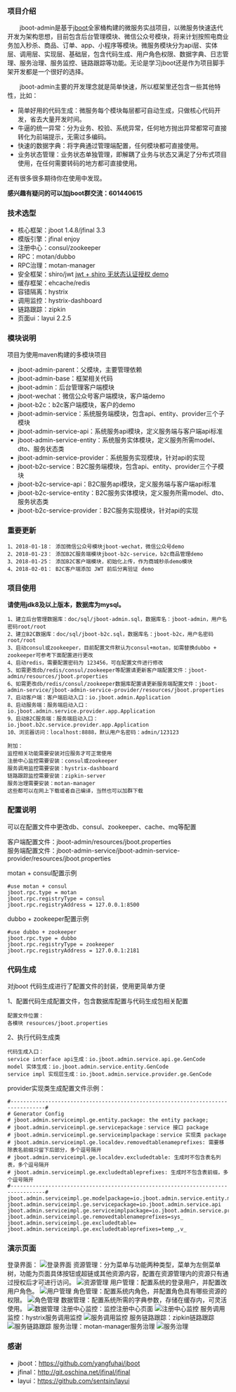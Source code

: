 ### 项目介绍
    
　　jboot-admin是基于[jboot](https://github.com/yangfuhai/jboot)全家桶构建的微服务实战项目，以微服务快速迭代开发为架构思想，目前包含后台管理模块、微信公众号模块，将来计划按照电商业务加入秒杀、商品、订单、app、小程序等模块。微服务模块分为api层、实体层、调用层、实现层、基础层，包含代码生成、用户角色权限、数据字典、日志管理、服务治理、服务监控、链路跟踪等功能。无论是学习jboot还是作为项目脚手架开发都是一个很好的选择。

　　jboot-admin主要的开发理念就是简单快速，所以框架里还包含一些其他特性，比如：

 - 简单好用的代码生成：微服务每个模块每层都可自动生成，只做核心代码开发，省去大量开发时间。
 - 牛逼的统一异常：分为业务、校验、系统异常，任何地方抛出异常都常可直接转化为前端提示，无需过多编码。
 - 快速的数据字典：将字典通过管理端配置，任何模块都可直接使用。
 - 业务状态管理：业务状态单独管理，即解耦了业务与状态又满足了分布式项目使用，在任何需要转码的地方都可直接使用。
 
 还有很多很多期待你在使用中发现。

 **感兴趣有疑问的可以加jboot群交流：601440615** 

### 技术选型

 - 核心框架：jboot 1.4.8/jfinal 3.3
 - 模版引擎：jfinal enjoy
 - 注册中心：consul/zookeeper
 - RPC：motan/dubbo
 - RPC治理：motan-manager
 - 安全框架：shiro/jwt [jwt + shiro 无状态认证授权 demo](./jboot-b2c/README.md)
 - 缓存框架：ehcache/redis
 - 容错隔离：hystrix
 - 调用监控：hystrix-dashboard
 - 链路跟踪：zipkin
 - 页面ui：layui 2.2.5

### 模块说明

项目为使用maven构建的多模块项目

 - jboot-admin-parent：父模块，主要管理依赖
 - jboot-admin-base：框架相关代码
 - jboot-admin：后台管理客户端模块
 - jboot-wechat：微信公众号客户端模块，客户端demo
 - jboot-b2c：b2c客户端模块，客户的demo
 - jboot-admin-service：系统服务端模块，包含api、entity、provider三个子模块
 - jboot-admin-service-api：系统服务api模块，定义服务端与客户端api标准
 - jboot-admin-service-entity：系统服务实体模块，定义服务所需model、dto、服务状态类
 - jboot-admin-service-provider：系统服务实现模块，针对api的实现
 - jboot-b2c-service：B2C服务端模块，包含api、entity、provider三个子模块
 - jboot-b2c-service-api：B2C服务api模块，定义服务端与客户端api标准
 - jboot-b2c-service-entity：B2C服务实体模块，定义服务所需model、dto、服务状态类
 - jboot-b2c-service-provider：B2C服务实现模块，针对api的实现
 
### 重要更新

    1、2018-01-18： 添加微信公众号模块jboot-wechat，微信公众号demo
    2、2018-01-23： 添加B2C服务端模块jboot-b2c-service，b2c商品管理demo
    3、2018-01-25： 添加B2C客户端模块，初始化上传，作为商城秒杀demo模块
    4、2018-02-01： B2C客户端添加 JWT 前后分离验证 demo 
 
### 项目使用

**请使用jdk8及以上版本，数据库为mysql。** 

    1、建立后台管理数据库：doc/sql/jboot-admin.sql，数据库名：jboot-admin，用户名密码root/root
    2、建立B2C数据库：doc/sql/jboot-b2c.sql，数据库名：jboot-b2c，用户名密码root/root
    3、启动consul或zookeeper，目前配置文件默认为consul+motan，如需替换dubbo + zookeeper可参考下面配置进行更改
    4、启动redis，需要配置密码为 123456，可在配置文件进行修改
    5、如需更改db/redis/consul/zookeeper等配置请更新客户端配置文件：jboot-admin/resources/jboot.properties
    6、如需更改db/redis/consul/zookeeper数据库配置请更新服务端配置文件：jboot-admin-service/jboot-admin-service-provider/resources/jboot.properties
    7、启动客户端：客户端启动入口：io.jboot.admin.Application
    8、启动服务端：服务端启动入口：io.jboot.admin.service.provider.app.Application
    9、启动B2C服务端：服务端启动入口：io.jboot.b2c.service.provider.app.Application
    10、浏览器访问：localhost:8888，默认用户名密码：admin/123123
        
    附加：
    监控相关功能需要安装对应服务才可正常使用
    注册中心监控需要安装：consul或zookeeper
    服务调用监控需要安装：hystrix-dashboard
    链路跟踪监控需要安装：zipkin-server
    服务治理需要安装：motan-manager
    这些都可以在网上下载或者自己编译，当然也可以加群下载
    
    
### 配置说明

可以在配置文件中更改db、consul、zookeeper、cache、mq等配置

客户端配置文件：jboot-admin/resources/jboot.properties<br>
服务端配置文件：jboot-admin-service/jboot-admin-service-provider/resources/jboot.properties    
    
motan + consul配置示例
   
    #use motan + consul
    jboot.rpc.type = motan
    jboot.rpc.registryType = consul
    jboot.rpc.registryAddress = 127.0.0.1:8500
    
dubbo + zookeeper配置示例

    #use dubbo + zookeeper
    jboot.rpc.type = dubbo
    jboot.rpc.registryType = zookeeper
    jboot.rpc.registryAddress = 127.0.0.1:2181
    
### 代码生成

对jboot 代码生成进行了配置文件的封装，使用更简单方便

1、配置代码生成配置文件，包含数据库配置与代码生成包相关配置
    
    配置文件位置：
    各模块 resources/jboot.properties

2、执行代码生成类

    代码生成入口：
    service interface api生成：io.jboot.admin.service.api.ge.GenCode
    model 实体生成：io.jboot.admin.service.entity.GenCode
    service impl 实现层生成：io.jboot.admin.service.provider.ge.GenCode

provider实现类生成配置文件示例：
   
    #---------------------------------------------------------------------------------#
    # Generator Config
    # jboot.admin.serviceimpl.ge.entity.package: the entity package;
    # jboot.admin.serviceimpl.ge.servicepackage：service 接口 package
    # jboot.admin.serviceimpl.ge.serviceimplpackage：service 实现类 package
    # jboot.admin.serviceimpl.ge.localdev.removedtablenameprefixes: 需要移除表名前缀只留下后部分，多个逗号隔开
    # jboot.admin.serviceimpl.ge.localdev.excludedtable: 生成时不包含表名列表，多个逗号隔开
    # jboot.admin.serviceimpl.ge.excludedtableprefixes: 生成时不包含表前缀，多个逗号隔开
    #---------------------------------------------------------------------------------#
    jboot.admin.serviceimpl.ge.modelpackage=io.jboot.admin.service.entity.model
    jboot.admin.serviceimpl.ge.servicepackage=io.jboot.admin.service.api
    jboot.admin.serviceimpl.ge.serviceimplpackage=io.jboot.admin.service.provider
    jboot.admin.serviceimpl.ge.removedtablenameprefixes=sys_
    jboot.admin.serviceimpl.ge.excludedtable=
    jboot.admin.serviceimpl.ge.excludedtableprefixes=temp_,v_

### 演示页面

登录界面：
![登录界面](https://raw.githubusercontent.com/pkanyue/jboot-admin/master/doc/img/0.png "登录界面")
资源管理：分为菜单与功能两种类型，菜单为左侧菜单树，功能为页面具体按钮或超链或其他资源内容，配置在资源管理内的资源只有通过授权后才可进行访问。
![资源管理](https://raw.githubusercontent.com/pkanyue/jboot-admin/master/doc/img/1.png "资源管理")
用户管理：配置系统的登录用户，并配置改用户角色。
![用户管理](https://raw.githubusercontent.com/pkanyue/jboot-admin/master/doc/img/4.png "用户管理")
角色管理：配置系统内角色，并配置角色具有哪些资源的权限。
![角色管理](https://raw.githubusercontent.com/pkanyue/jboot-admin/master/doc/img/3.png "角色管理")
数据管理：配置系统所需的字典参数，存储在缓存内，可灵活使用。
![数据管理](https://raw.githubusercontent.com/pkanyue/jboot-admin/master/doc/img/5.png "数据管理")
注册中心监控：监控注册中心页面
![注册中心监控](https://raw.githubusercontent.com/pkanyue/jboot-admin/master/doc/img/6.png "注册中心监控")
服务调用监控：hystrix服务调用监控
![服务调用监控](https://raw.githubusercontent.com/pkanyue/jboot-admin/master/doc/img/7.png "服务调用监控")
服务链路跟踪：zipkin链路跟踪
![服务链路跟踪](https://raw.githubusercontent.com/pkanyue/jboot-admin/master/doc/img/8.png "服务链路跟踪")
服务治理：motan-manager服务治理
![服务治理](https://raw.githubusercontent.com/pkanyue/jboot-admin/master/doc/img/9.png "服务治理")

### 感谢

 - jboot：https://github.com/yangfuhai/jboot
 - jfinal：http://git.oschina.net/jfinal/jfinal
 - layui：https://github.com/sentsin/layui
